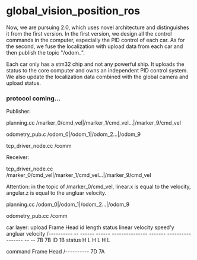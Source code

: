 # global_vision_position_ros
Now, we are pursuing 2.0, which uses novel architecture and distinguishes it from the first version. In the first version, we design all the control commands in the computer, especially the PID control of each car. As for the second, we fuse the localization with upload data from each car and then publish the topic "/odom_". 

Each car only has a stm32 chip and not any powerful ship. It uploads the status to the core computer and owns an independent PID control system. We also update the localization data combined with the global camera and upload status.

### protocol coming...
Publisher: 

planning.cc /marker_0/cmd\_vel|/marker\_1/cmd\_vel...|/marker\_9/cmd\_vel

odometry\_pub.c  /odom\_0|/odom\_1|/odom\_2...|/odom\_9

tcp\_driver\_node.cc /comm

Receiver:

tcp\_driver\_node.cc /marker\_0/cmd\_vel|/marker\_1/cmd\_vel...|/marker\_9/cmd\_vel

Attention: in the topic of /marker\_0/cmd\_vel, linear.x is equal to the velocity, angular.z is equal to the angluar velocity.

planning.cc  /odom\_0|/odom\_1|/odom\_2...|/odom\_9

odometry\_pub.cc /comm

car layer:
upload
Frame Head id length status linear velocity speed'y angluar velocity
/---------- -- ------ ------ --------------- ------- ----------------- -- --
7B   7B    ID   1B   status     H      L      H   L      H      L

command
Frame Head
/----------
7D    7A
